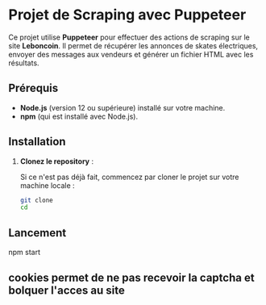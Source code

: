 # Projet de Scraping avec Puppeteer

Ce projet utilise **Puppeteer** pour effectuer des actions de scraping sur le site **Leboncoin**. Il permet de récupérer les annonces de skates électriques, envoyer des messages aux vendeurs et générer un fichier HTML avec les résultats.

## Prérequis

- **Node.js** (version 12 ou supérieure) installé sur votre machine.
- **npm** (qui est installé avec Node.js).

## Installation

1. **Clonez le repository** :

   Si ce n'est pas déjà fait, commencez par cloner le projet sur votre machine locale :

   ```bash
   git clone
   cd 
## Lancement 
npm start
## cookies permet de ne pas recevoir la captcha et bolquer l'acces au site 